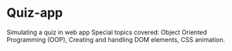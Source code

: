 # Quiz-app
Simulating a quiz in web app
Special topics covered: Object Oriented Programming (OOP), Creating and handling DOM elements, CSS animation.
